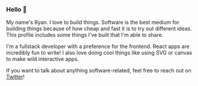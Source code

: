 ### Hello 👋

My name's Ryan. I love to build things. Software is the best medium for building things because of how cheap and fast it is to try out different ideas. This profile includes some things I've built that I'm able to share.

I'm a fullstack developer with a preference for the frontend. React apps are incredibly fun to write! I also love doing cool things like using SVG or canvas to make wild interactive apps.

If you want to talk about anything software-related, feel free to reach out on [Twitter](https://twitter.com/rywils21)!
